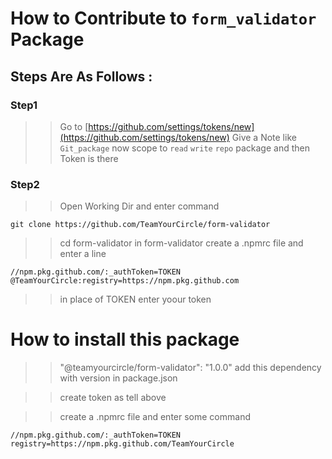 # How to Contribute to `form_validator` Package 

## Steps Are As Follows : 

### Step1
>> Go to [https://github.com/settings/tokens/new](https://github.com/settings/tokens/new)
>> Give a Note like `Git_package`
>> now scope to `read` `write` `repo` package and then Token is there 

### Step2 
>> Open Working Dir and enter command
```
git clone https://github.com/TeamYourCircle/form-validator
```
>> cd form-validator 
>> in form-validator create a .npmrc file and enter a line 
```
//npm.pkg.github.com/:_authToken=TOKEN
@TeamYourCircle:registry=https://npm.pkg.github.com
```
>> in place of TOKEN enter yoour token

# How to install this package

>>  "@teamyourcircle/form-validator": "1.0.0" add this dependency with version in package.json

>> create token as tell above

>> create a .npmrc file and enter some command
```
//npm.pkg.github.com/:_authToken=TOKEN
registry=https://npm.pkg.github.com/TeamYourCircle
```
